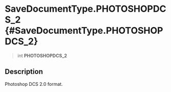 SaveDocumentType.PHOTOSHOPDCS\_2 {#SaveDocumentType.PHOTOSHOPDCS_2}
================================

> int **PHOTOSHOPDCS\_2**

Description
-----------

Photoshop DCS 2.0 format.
